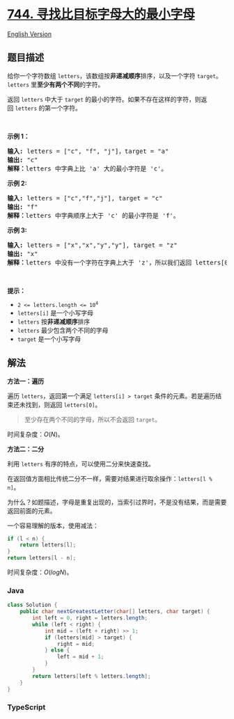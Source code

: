 # [744. 寻找比目标字母大的最小字母](https://leetcode.cn/problems/find-smallest-letter-greater-than-target)

[English Version](/solution/0700-0799/0744.Find%20Smallest%20Letter%20Greater%20Than%20Target/README_EN.md)

## 题目描述

<!-- 这里写题目描述 -->

<p>给你一个字符数组 <code>letters</code>，该数组按<strong>非递减顺序</strong>排序，以及一个字符 <code>target</code>。<code>letters</code>&nbsp;里<strong>至少有两个不同</strong>的字符。</p>

<p>返回&nbsp;<code>letters</code>&nbsp;中大于 <code>target</code> 的最小的字符。如果不存在这样的字符，则返回&nbsp;<code>letters</code> 的第一个字符。</p>

<p>&nbsp;</p>

<p><strong>示例 1：</strong></p>

<pre>
<strong>输入: </strong>letters = ["c", "f", "j"]，target = "a"
<strong>输出:</strong> "c"
<strong>解释：</strong>letters 中字典上比 'a' 大的最小字符是 'c'。</pre>

<p><strong>示例 2:</strong></p>

<pre>
<strong>输入:</strong> letters = ["c","f","j"], target = "c"
<strong>输出:</strong> "f"
<strong>解释：</strong>letters 中字典顺序上大于 'c' 的最小字符是 'f'。</pre>

<p><strong>示例 3:</strong></p>

<pre>
<strong>输入:</strong> letters = ["x","x","y","y"], target = "z"
<strong>输出:</strong> "x"
<strong>解释：</strong>letters 中没有一个字符在字典上大于 'z'，所以我们返回 letters[0]。</pre>

<p>&nbsp;</p>

<p><strong>提示：</strong></p>

<ul>
	<li><code>2 &lt;= letters.length &lt;= 10<sup>4</sup></code></li>
	<li><code>letters[i]</code>&nbsp;是一个小写字母</li>
	<li><code>letters</code> 按<strong>非递减顺序</strong>排序</li>
	<li><code>letters</code> 最少包含两个不同的字母</li>
	<li><code>target</code> 是一个小写字母</li>
</ul>

## 解法

**方法一：遍历**

遍历 `letters`，返回第一个满足 `letters[i] > target` 条件的元素。若是遍历结束还未找到，则返回 `letters[0]`。

> 至少存在两个不同的字母，所以不会返回 `target`。

时间复杂度：$O(N)$。

**方法二：二分**

利用 `letters` 有序的特点，可以使用二分来快速查找。

在返回值方面相比传统二分不一样，需要对结果进行取余操作：`letters[l % n]`。

为什么？如题描述，字母是重复出现的，当索引过界时，不是没有结果，而是需要返回前面的元素。

一个容易理解的版本，使用减法：

```c
if (l < n) {
    return letters[l];
}
return letters[l - n];
```

时间复杂度：$O(logN)$。

### **Java**

```java
class Solution {
    public char nextGreatestLetter(char[] letters, char target) {
        int left = 0, right = letters.length;
        while (left < right) {
            int mid = (left + right) >> 1;
            if (letters[mid] > target) {
                right = mid;
            } else {
                left = mid + 1;
            }
        }
        return letters[left % letters.length];
    }
}
```

### **TypeScript**
